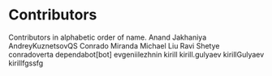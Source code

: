 # Contributors

Contributors in alphabetic order of name.
Anand Jakhaniya
AndreyKuznetsovQS
Conrado Miranda
Michael Liu
Ravi Shetye
conradoverta
dependabot[bot]
evgeniilezhnin
kirill
kirill.gulyaev
kirillGulyaev
kirillfgssfg
